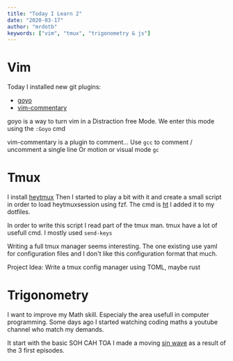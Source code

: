 ```yaml
---
title: "Today I Learn 2"
date: "2020-03-17"
author: "mrdotb"
keywords: ["vim", "tmux", "trigonometry & js"]
---
```


# Vim

Today I installed new git plugins:
+ [goyo](https://github.com/junegunn/goyo.vim)
+ [vim-commentary](https://github.com/tpope/vim-commentary)

goyo is a way to turn vim in a Distraction free Mode.
We enter this mode using the `:Goyo` cmd

vim-commentary is a plugin to comment...
Use `gcc` to comment / uncomment a single line
Or motion or visual mode `gc`

# Tmux

I install [heytmux](https://github.com/junegunn/heytmux)
Then I started to play a bit with it and create a small script
in order to load heytmuxsession using fzf.
The cmd is [ht](https://github.com/mrdotb/dotfiles/blob/master/.local/bin/ht)
I added  it to my dotfiles.

In order to write this script I read part of the tmux man.
tmux have a lot of usefull cmd.
I mostly used `send-keys`


Writing a full tmux manager seems interesting. The one existing use yaml for configuration files and I don't like this configuration format that much.

Project Idea: Write a tmux config manager using TOML, maybe rust

# Trigonometry

I want to improve my Math skill. Especialy the area usefull in computer programming.
Some days ago I started watching coding maths a youtube channel who match my demands.

It start with the basic SOH CAH TOA
I made a moving [sin wave](https://mrdotb.github.io/coding-math/trigonometry/sinwave/index.html) as a result of the 3 first episodes.
